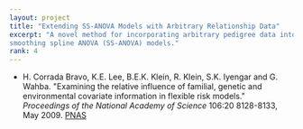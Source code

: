 ```yaml
---
layout: project
title: "Extending SS-ANOVA Models with Arbitrary Relationship Data"
excerpt: "A novel method for incorporating arbitrary pedigree data into
smoothing spline ANOVA (SS-ANOVA) models."
rank: 4
---
```


- H. Corrada Bravo, K.E. Lee, B.E.K. Klein, R. Klein, S.K. Iyengar and G. Wahba. "Examining the relative influence of familial, genetic and environmental covariate information in flexible risk models." _Proceedings of the National Academy of Science_ 106:20 8128-8133, May 2009. [PNAS](http://www.pnas.org/content/106/20/8128.full)

